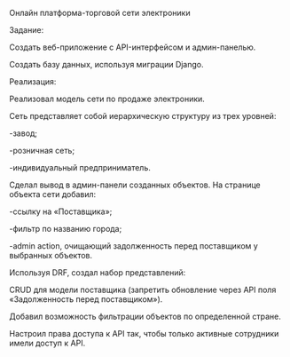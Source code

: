 Онлайн платформа-торговой сети электроники
 
Задание:

Создать веб-приложение с API-интерфейсом и админ-панелью.

Создать базу данных, используя миграции Django.

Реализация:

Реализовал модель сети по продаже электроники.

Сеть представляет собой иерархическую структуру из трех уровней:

-завод;

-розничная сеть;

-индивидуальный предприниматель.

Сделал вывод в админ-панели созданных объектов.
На странице объекта сети добавил:

-ссылку на «Поставщика»;

-фильтр по названию города;

-admin action, очищающий задолженность перед поставщиком у выбранных объектов.

Используя DRF, создал набор представлений:

CRUD для модели поставщика (запретить обновление через API поля «Задолженность перед поставщиком»).

Добавил возможность фильтрации объектов по определенной стране.

Настроил права доступа к API так, чтобы только активные сотрудники имели доступ к API.
